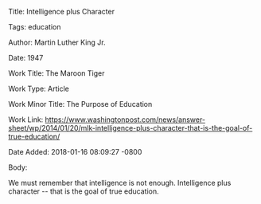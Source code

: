 Title:  Intelligence plus Character

Tags:   education

Author: Martin Luther King Jr.

Date:   1947

Work Title: The Maroon Tiger

Work Type: Article

Work Minor Title: The Purpose of Education

Work Link: https://www.washingtonpost.com/news/answer-sheet/wp/2014/01/20/mlk-intelligence-plus-character-that-is-the-goal-of-true-education/

Date Added: 2018-01-16 08:09:27 -0800

Body: 

We must remember that intelligence is not enough. Intelligence plus character -- that is the goal of true education. 

